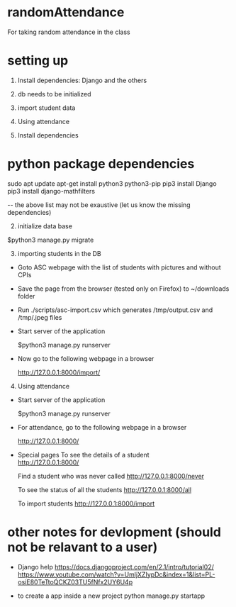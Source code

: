 # randomAttendance
For taking random attendance in the class

# setting up
  1. Install dependencies: Django and the others
  2. db needs to be initialized
  3. import student data
  4. Using attendance

1. Install dependencies
  # python package dependencies
  sudo apt update
  apt-get install python3 python3-pip
  pip3 install Django
  pip3 install django-mathfilters

  -- the above list may not be exaustive (let us know the missing dependencies)

2. initialize data base

  $python3 manage.py migrate

3. importing students in the DB

 - Goto ASC webpage with the list of students with pictures and without CPIs
 - Save the page from the browser (tested only on Firefox) to ~/downloads folder
 - Run ./scripts/asc-import.csv which generates /tmp/output.csv and /tmp/<rollno>.jpeg files
 - Start server of the application

    $python3 manage.py runserver
    
 - Now go to the following webpage in a browser

    http://127.0.0.1:8000/import/

4. Using attendance

  - Start server of the application

     $python3 manage.py runserver

  - For attendance, go to the following webpage in a browser

     http://127.0.0.1:8000/

  - Special pages
     To see the details of a student     
     http://127.0.0.1:8000/<student rollno>

     Find a student who was never called
     http://127.0.0.1:8000/never

     To see the status of all the students
     http://127.0.0.1:8000/all

     To import students
     http://127.0.0.1:8000/import


# other notes for devlopment (should not be relavant to a user)

- Django help
  https://docs.djangoproject.com/en/2.1/intro/tutorial02/
  https://www.youtube.com/watch?v=UmljXZIypDc&index=1&list=PL-osiE80TeTtoQCKZ03TU5fNfx2UY6U4p

- to create a app inside a new project
   python manage.py startapp


